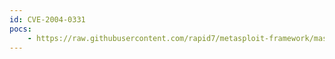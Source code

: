 ```yaml
---
id: CVE-2004-0331
pocs:
    - https://raw.githubusercontent.com/rapid7/metasploit-framework/master/modules/auxiliary/dos/http/dell_openmanage_post.rb
---
```

